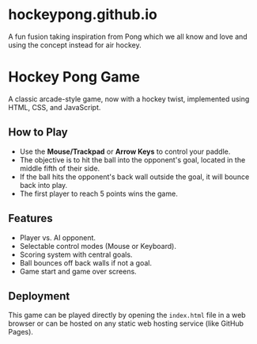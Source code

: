 # hockeypong.github.io
A fun fusion taking inspiration from Pong which we all know and love and using the concept instead for air hockey.
# Hockey Pong Game

A classic arcade-style game, now with a hockey twist, implemented using HTML, CSS, and JavaScript.

## How to Play

-   Use the **Mouse/Trackpad** or **Arrow Keys** to control your paddle.
-   The objective is to hit the ball into the opponent's goal, located in the middle fifth of their side.
-   If the ball hits the opponent's back wall outside the goal, it will bounce back into play.
-   The first player to reach 5 points wins the game.

## Features

-   Player vs. AI opponent.
-   Selectable control modes (Mouse or Keyboard).
-   Scoring system with central goals.
-   Ball bounces off back walls if not a goal.
-   Game start and game over screens.

## Deployment

This game can be played directly by opening the `index.html` file in a web browser or can be hosted on any static web hosting service (like GitHub Pages).
